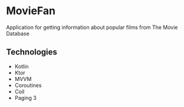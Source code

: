 # MovieFan

Application for getting information about popular films from The Movie Database

## Technologies
* Kotlin
* Ktor
* MVVM
* Coroutines
* Coil
* Paging 3
